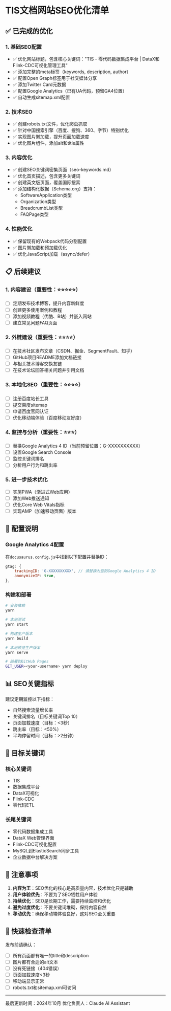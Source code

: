 # TIS文档网站SEO优化清单

## ✅ 已完成的优化

### 1. 基础SEO配置
- ✅ 优化网站标题，包含核心关键词："TIS - 零代码数据集成平台 | DataX和Flink-CDC可视化管理工具"
- ✅ 添加完整的meta标签（keywords, description, author）
- ✅ 配置Open Graph标签用于社交媒体分享
- ✅ 添加Twitter Card元数据
- ✅ 配置Google Analytics（已有UA代码，预留GA4位置）
- ✅ 自动生成sitemap.xml配置

### 2. 技术SEO
- ✅ 创建robots.txt文件，优化爬虫抓取
- ✅ 针对中国搜索引擎（百度、搜狗、360、字节）特别优化
- ✅ 实现图片懒加载，提升页面加载速度
- ✅ 优化图片组件，添加alt和title属性

### 3. 内容优化
- ✅ 创建SEO关键词密集页面（seo-keywords.md）
- ✅ 优化首页描述，包含更多关键词
- ✅ 创建英文版页面，覆盖国际搜索
- ✅ 添加结构化数据（Schema.org）支持：
  - SoftwareApplication类型
  - Organization类型
  - BreadcrumbList类型
  - FAQPage类型

### 4. 性能优化
- ✅ 保留现有的Webpack代码分割配置
- ✅ 图片懒加载和预加载优化
- ✅ 优化JavaScript加载（async/defer）

## 📋 后续建议

### 1. 内容建设（重要性：⭐⭐⭐⭐⭐）
- [ ] 定期发布技术博客，提升内容新鲜度
- [ ] 创建更多使用案例和教程
- [ ] 添加视频教程（优酷、B站）并嵌入网站
- [ ] 建立常见问题FAQ页面

### 2. 外链建设（重要性：⭐⭐⭐⭐）
- [ ] 在技术社区发布文章（CSDN、掘金、SegmentFault、知乎）
- [ ] GitHub项目README添加文档链接
- [ ] 与相关技术博客交换友链
- [ ] 在技术论坛回答相关问题并引用文档

### 3. 本地化SEO（重要性：⭐⭐⭐⭐）
- [ ] 注册百度站长工具
- [ ] 提交百度sitemap
- [ ] 申请百度官网认证
- [ ] 优化移动端体验（百度移动友好度）

### 4. 监控与分析（重要性：⭐⭐⭐）
- [ ] 替换Google Analytics 4 ID（当前预留位置：G-XXXXXXXXXX）
- [ ] 设置Google Search Console
- [ ] 监控关键词排名
- [ ] 分析用户行为和跳出率

### 5. 进一步技术优化
- [ ] 实施PWA（渐进式Web应用）
- [ ] 添加Web推送通知
- [ ] 优化Core Web Vitals指标
- [ ] 实现AMP（加速移动页面）版本

## 🔧 配置说明

### Google Analytics 4配置
在`docusaurus.config.js`中找到以下配置并替换ID：
```javascript
gtag: {
    trackingID: 'G-XXXXXXXXXX', // 请替换为您的Google Analytics 4 ID
    anonymizeIP: true,
},
```

### 构建和部署
```bash
# 安装依赖
yarn

# 本地测试
yarn start

# 构建生产版本
yarn build

# 本地预览生产版本
yarn serve

# 部署到GitHub Pages
GIT_USER=<your-username> yarn deploy
```

## 📊 SEO关键指标

建议定期监控以下指标：
- 自然搜索流量增长率
- 关键词排名（目标关键词Top 10）
- 页面加载速度（目标：<3秒）
- 跳出率（目标：<50%）
- 平均停留时间（目标：>2分钟）

## 🎯 目标关键词

### 核心关键词
- TIS
- 数据集成平台
- DataX可视化
- Flink-CDC
- 零代码ETL

### 长尾关键词
- 零代码数据集成工具
- DataX Web管理界面
- Flink-CDC可视化配置
- MySQL到ElasticSearch同步工具
- 企业数据中台解决方案

## 📝 注意事项

1. **内容为王**：SEO优化的核心是高质量内容，技术优化只是辅助
2. **用户体验优先**：不要为了SEO牺牲用户体验
3. **持续优化**：SEO是长期工作，需要持续监控和优化
4. **避免过度优化**：不要关键词堆砌，保持内容自然
5. **移动优先**：确保移动端体验良好，这对SEO至关重要

## 🚀 快速检查清单

发布前请确认：
- [ ] 所有页面都有唯一的title和description
- [ ] 图片都有合适的alt文本
- [ ] 没有死链接（404错误）
- [ ] 页面加载速度<3秒
- [ ] 移动端显示正常
- [ ] robots.txt和sitemap.xml可访问

---

最后更新时间：2024年10月
优化负责人：Claude AI Assistant